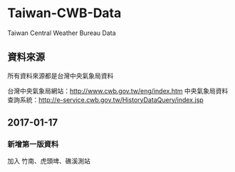 # Taiwan-CWB-Data
Taiwan Central Weather Bureau Data

## 資料來源

所有資料來源都是台灣中央氣象局資料

台灣中央氣象局網站：http://www.cwb.gov.tw/eng/index.htm
中央氣象局資料查詢系統：http://e-service.cwb.gov.tw/HistoryDataQuery/index.jsp

## 2017-01-17

### 新增第一版資料

加入 竹南、虎頭埤、礁溪測站 

